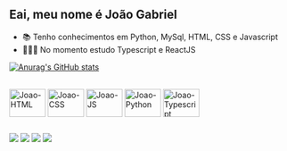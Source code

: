 ## Eai, meu nome é João Gabriel

- 📚 Tenho conhecimentos em Python, MySql, HTML, CSS e Javascript
- 👨🏽‍💻 No momento estudo Typescript e ReactJS

[![Anurag's GitHub stats](https://github-readme-stats.vercel.app/api?username=JoaoGabsSR&show_icons=true&theme=radical)](https://github.com/anuraghazra/github-readme-stats)

<div style="display: inline_block"><br>
  <img align="center" alt="Joao-HTML" height="50" width="65" src="https://cdn.jsdelivr.net/gh/devicons/devicon/icons/html5/html5-original.svg" />
  <img align="center" alt="Joao-CSS" height="50" width="65" src="https://cdn.jsdelivr.net/gh/devicons/devicon/icons/css3/css3-original.svg" />
  <img align="center" alt="Joao-JS" height="50" width="65" src="https://cdn.jsdelivr.net/gh/devicons/devicon/icons/javascript/javascript-original.svg" />
  <img align="center" alt="Joao-Python" height="50" width="65" src="https://cdn.jsdelivr.net/gh/devicons/devicon/icons/python/python-original.svg" />
  <img align="center" alt="Joao-Typescript" height="50" width="65" src="https://cdn.jsdelivr.net/gh/devicons/devicon/icons/typescript/typescript-original.svg" />
</div>
  
##
  
<div>
  <a href="https://www.instagram.com/joao_gsr" target="_blank"><img src="https://img.shields.io/badge/Instagram-E4405F?style=for-the-badge&logo=instagram&logoColor=white" target="_blank"></a>
  <a href="https://www.linkedin.com/in/jo%C3%A3o-gabriel-34a70519a/" target="_blank"><img src="https://img.shields.io/badge/LinkedIn-0077B5?style=for-the-badge&logo=linkedin&logoColor=white" target="_blank"></a>
  <a href="joaogabrielsr39@gmail.com" target="_blank"><img src="https://img.shields.io/badge/Gmail-D14836?style=for-the-badge&logo=gmail&logoColor=white" target="_blank"></a>
  <a href="https://api.whatsapp.com/send?phone=5531995488749" target="_blank"><img src="https://img.shields.io/badge/WhatsApp-25D366?style=for-the-badge&logo=whatsapp&logoColor=white" target="_blank"></a>
</div>
